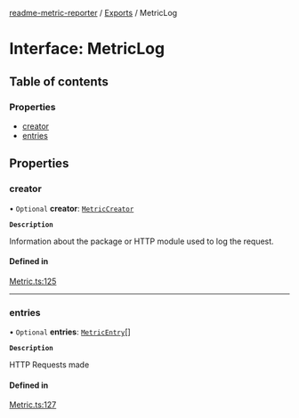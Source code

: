 [readme-metric-reporter](../README.md) / [Exports](../modules.md) / MetricLog

# Interface: MetricLog

## Table of contents

### Properties

- [creator](MetricLog.md#creator)
- [entries](MetricLog.md#entries)

## Properties

### creator

• `Optional` **creator**: [`MetricCreator`](MetricCreator.md)

**`Description`**

Information about the package or HTTP module used to log the request.

#### Defined in

[Metric.ts:125](https://github.com/igrek8/readme-metric-reporter/blob/fc76f3c/src/Metric.ts#L125)

___

### entries

• `Optional` **entries**: [`MetricEntry`](MetricEntry.md)[]

**`Description`**

HTTP Requests made

#### Defined in

[Metric.ts:127](https://github.com/igrek8/readme-metric-reporter/blob/fc76f3c/src/Metric.ts#L127)
